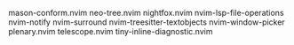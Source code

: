  mason-conform.nvim 
 neo-tree.nvim 
 nightfox.nvim 
 nvim-lsp-file-operations 
 nvim-notify 
 nvim-surround 
 nvim-treesitter-textobjects 
 nvim-window-picker 
 plenary.nvim 
 telescope.nvim 
 tiny-inline-diagnostic.nvim 
